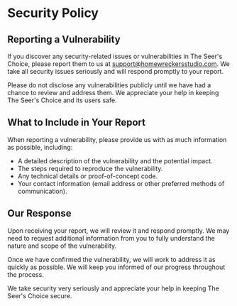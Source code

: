# Security Policy

## Reporting a Vulnerability

If you discover any security-related issues or vulnerabilities in The Seer's Choice, please report them to us at support@homewreckersstudio.com. We take all security issues seriously and will respond promptly to your report.

Please do not disclose any vulnerabilities publicly until we have had a chance to review and address them. We appreciate your help in keeping The Seer's Choice and its users safe.

## What to Include in Your Report

When reporting a vulnerability, please provide us with as much information as possible, including:

- A detailed description of the vulnerability and the potential impact.
- The steps required to reproduce the vulnerability.
- Any technical details or proof-of-concept code.
- Your contact information (email address or other preferred methods of communication).

## Our Response

Upon receiving your report, we will review it and respond promptly. We may need to request additional information from you to fully understand the nature and scope of the vulnerability.

Once we have confirmed the vulnerability, we will work to address it as quickly as possible. We will keep you informed of our progress throughout the process.

We take security very seriously and appreciate your help in keeping The Seer's Choice secure.
